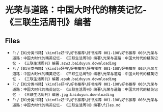 # 光荣与道路：中国大时代的精英记忆- 《三联生活周刊》编著

## Files

- `F:/【01分类书籍】\kindle好书\好书推荐\好书推荐 001-100\好书推荐 003\光荣与道路：中国大时代的精英记忆- 《三联生活周刊》编著\光荣与道路：中国大时代的精英记忆 - 《三联生活周刊》编著.azw3.baiduyun.downloading`
- `F:/【01分类书籍】\kindle好书\好书推荐\好书推荐 001-100\好书推荐 003\光荣与道路：中国大时代的精英记忆- 《三联生活周刊》编著\光荣与道路：中国大时代的精英记忆 - 《三联生活周刊》编著.epub.baiduyun.downloading`
- `F:/【01分类书籍】\kindle好书\好书推荐\好书推荐 001-100\好书推荐 003\光荣与道路：中国大时代的精英记忆- 《三联生活周刊》编著\光荣与道路：中国大时代的精英记忆 - 《三联生活周刊》编著.jpg.baiduyun.downloading`
- `F:/【01分类书籍】\kindle好书\好书推荐\好书推荐 001-100\好书推荐 003\光荣与道路：中国大时代的精英记忆- 《三联生活周刊》编著\files.md`
